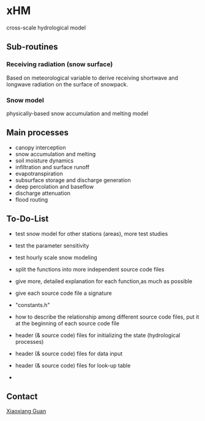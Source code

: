 # xHM
cross-scale hydrological model
## Sub-routines
### Receiving radiation (snow surface)
Based on meteorological variable to derive receiving shortwave and longwave radiation on 
the surface of snowpack.


### Snow model
physically-based snow accumulation and melting model


## Main processes
- canopy interception
- snow accumulation and melting
- soil moisture dynamics
- infiltration and surface runoff
- evapotranspiration
- subsurface storage and discharge generation
- deep percolation and baseflow
- discharge attenuation 
- flood routing

## To-Do-List
- test snow model for other stations (areas), more test studies
- test the parameter sensitivity
- test hourly scale snow modeling 

- split the functions into more independent source code files
- give more, detailed explanation for each function,as much as possible 
- give each source code file a signature
- "constants.h"
- how to describe the relationship among different source code files, put it at the beginning of each source code file
- header (& source code) files for initializing the state (hydrological processes)
- header (& source code) files for data input 
- header (& source code) files for look-up table 
- 


## Contact
[Xiaoxiang Guan](https://www.gfz-potsdam.de/staff/guan.xiaoxiang/sec44)
